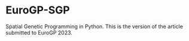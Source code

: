 # EuroGP-SGP
Spatial Genetic Programming in Python. This is the version of the article submitted to EuroGP 2023. 
